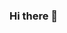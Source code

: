 ### Hi there 👋

<!--
**WijayaSaputra-867/WijayaSaputra-867** is a ✨ _special_ ✨ repository because its `README.md` (this file) appears on your GitHub profile.

Here are some ideas to get you started:

- 🔭 I’m currently working on SMK TI DWIGUNA
- 🌱 I’m currently learning Python and C++
- 👯 I’m looking to collaborate on ...
- 🤔 I’m looking for help with ...
- 💬 Ask me about ...
- 📫 How to reach me: whatsapp = 0882-1107-0874 
                      instagram = jaya_729
- 😄 Pronouns: ...
- ⚡ Fun fact: ...
-->
